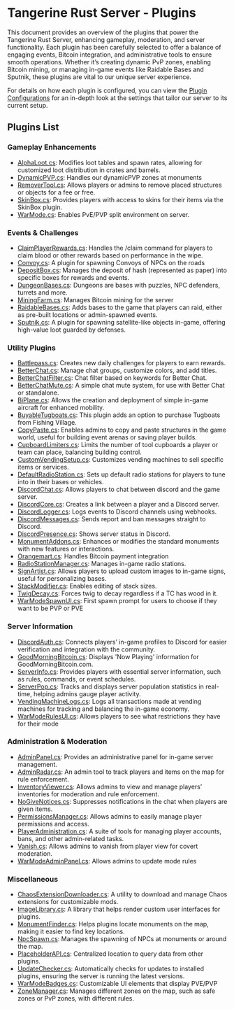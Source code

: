 # Tangerine Rust Server - Plugins

This document provides an overview of the plugins that power the Tangerine Rust Server, enhancing gameplay, moderation, and server functionality. Each plugin has been carefully selected to offer a balance of engaging events, Bitcoin integration, and administrative tools to ensure smooth operations. Whether it’s creating dynamic PvP zones, enabling Bitcoin mining, or managing in-game events like Raidable Bases and Sputnik, these plugins are vital to our unique server experience.

For details on how each plugin is configured, you can view the [Plugin Configurations](/plugins/config/) for an in-depth look at the settings that tailor our server to its current setup.

## Plugins List

### Gameplay Enhancements

- [AlphaLoot.cs](https://chaoscode.io/resources/alphaloot.13/): Modifies loot tables and spawn rates, allowing for customized loot distribution in crates and barrels.
- [DynamicPVP.cs](https://umod.org/plugins/dynamic-pvp): Handles our dynamicPVP zones at monuments
- [RemoverTool.cs](https://umod.org/plugins/remover-tool): Allows players or admins to remove placed structures or objects for a fee or free.
- [SkinBox.cs](https://chaoscode.io/resources/skinbox.17/): Provides players with access to skins for their items via the SkinBox plugin.
- [WarMode.cs](https://codefling.com/plugins/war-mode-pvppve): Enables PvE/PVP split environment on server.

### Events & Challenges

- [ClaimPlayerRewards.cs](https://github.com/goodmorningbitcoin/Claim-Player-Rewards): Handles the /claim command for players to claim blood or other rewards based on performance in the wipe.
- [Convoy.cs](https://codefling.com/plugins/convoy-reforged): A plugin for spawning Convoys of NPCs on the roads
- [DepositBox.cs](https://github.com/goodmorningbitcoin/DepositBox): Manages the deposit of hash (represented as paper) into specific boxes for rewards and events.
- [DungeonBases.cs](https://codefling.com/plugins/dungeon-bases): Dungeons are bases with puzzles, NPC defenders, turrets and more. 
- [MiningFarm.cs](https://codefling.com/plugins/miningfarm): Manages Bitcoin mining for the server
- [RaidableBases.cs](https://lone.design/product/raidable-bases-rust-plugin/): Adds bases to the game that players can raid, either as pre-built locations or admin-spawned events.
- [Sputnik.cs](https://lone.design/product/sputnik/): A plugin for spawning satellite-like objects in-game, offering high-value loot guarded by defenses.

### Utility Plugins

- [Battlepass.cs](https://codefling.com/plugins/battlepass): Creates new daily challenges for players to earn rewards.
- [BetterChat.cs](): Manage chat groups, customize colors, and add titles.
- [BetterChatFilter.cs](): Chat filter based on keywords for Better Chat.
- [BetterChatMute.cs](): A simple chat mute system, for use with Better Chat or standalone.
- [BiPlane.cs](https://lone.design/product/biplane-rust-plugin/): Allows the creation and deployment of simple in-game aircraft for enhanced mobility.
- [BuyableTugboats.cs](): This plugin adds an option to purchase Tugboats from Fishing Village.
- [CopyPaste.cs](https://umod.org/plugins/copy-paste): Enables admins to copy and paste structures in the game world, useful for building event arenas or saving player builds.
- [CupboardLimiters.cs](https://umod.org/plugins/cupboard-limiter): Limits the number of tool cupboards a player or team can place, balancing building control.
- [CustomVendingSetup.cs](https://umod.org/plugins/custom-vending-setup): Customizes vending machines to sell specific items or services.
- [DefaultRadioStation.cs](https://umod.org/plugins/default-radio-station): Sets up default radio stations for players to tune into in their bases or vehicles.
- [DiscordChat.cs](): Allows players to chat between discord and the game server.
- [DiscordCore.cs](): Creates a link between a player and a Discord server.
- [DiscordLogger.cs](): Logs events to Discord channels using webhooks.
- [DiscordMessages.cs](): Sends report and ban messages straight to Discord.
- [DiscordPresence.cs](): Shows server status in Discord.
- [MonumentAddons.cs](https://umod.org/plugins/monument-addons): Enhances or modifies the standard monuments with new features or interactions.
- [Orangemart.cs](https://github.com/rustysats/orangemart.cs): Handles Bitcoin payment integration
- [RadioStationManager.cs](https://umod.org/plugins/radio-station-manager): Manages in-game radio stations.
- [SignArtist.cs](https://umod.org/plugins/sign-artist): Allows players to upload custom images to in-game signs, useful for personalizing bases.
- [StackModifier.cs](): Enables editing of stack sizes.
- [TwigDecay.cs](): Forces twig to decay regardless if a TC has wood in it.
- [WarModeSpawnUI.cs](): First spawn prompt for users to choose if they want to be PVP or PVE

### Server Information

- [DiscordAuth.cs](https://umod.org/plugins/discord-auth): Connects players’ in-game profiles to Discord for easier verification and integration with the community.
- [GoodMorningBitcoin.cs](): Displays 'Now Playing' information for GoodMorningBitcoin.com.
- [ServerInfo.cs](https://umod.org/plugins/server-info): Provides players with essential server information, such as rules, commands, or event schedules.
- [ServerPop.cs](https://codefling.com/plugins/server-pop): Tracks and displays server population statistics in real-time, helping admins gauge player activity.
- [VendingMachineLogs.cs](https://umod.org/plugins/vending-machine-logs): Logs all transactions made at vending machines for tracking and balancing the in-game economy.
- [WarModeRulesUI.cs](): Allows players to see what restrictions they have for their mode

### Administration & Moderation

- [AdminPanel.cs](https://umod.org/plugins/admin-panel): Provides an administrative panel for in-game server management.
- [AdminRadar.cs](https://umod.org/plugins/admin-radar): An admin tool to track players and items on the map for rule enforcement.
- [InventoryViewer.cs](https://umod.org/plugins/inventory-viewer): Allows admins to view and manage players’ inventories for moderation and rule enforcement.
- [NoGiveNotices.cs](https://umod.org/plugins/no-give-notices): Suppresses notifications in the chat when players are given items.
- [PermissionsManager.cs](https://codefling.com/plugins/permissions-manager): Allows admins to easily manage player permissions and access.
- [PlayerAdministration.cs](https://umod.org/plugins/player-administration): A suite of tools for managing player accounts, bans, and other admin-related tasks.
- [Vanish.cs](https://umod.org/plugins/vanish): Allows admins to vanish from player view for covert moderation.
- [WarModeAdminPanel.cs](): Allows admins to update mode rules

### Miscellaneous

- [ChaosExtensionDownloader.cs](https://chaoscode.io/resources/chaos.321/): A utility to download and manage Chaos extensions for customizable mods.
- [ImageLibrary.cs](https://umod.org/plugins/image-library): A library that helps render custom user interfaces for plugins.
- [MonumentFinder.cs](https://umod.org/plugins/monument-finder): Helps plugins locate monuments on the map, making it easier to find key locations.
- [NpcSpawn.cs](https://codefling.com/extensions/npc-spawn): Manages the spawning of NPCs at monuments or around the map.
- [PlaceholderAPI.cs](): Centralized location to query data from other plugins.
- [UpdateChecker.cs](https://codefling.com/plugins/update-checker): Automatically checks for updates to installed plugins, ensuring the server is running the latest versions.
- [WarModeBadges.cs](): Customizable UI elements that display PVE/PVP
- [ZoneManager.cs](https://umod.org/plugins/zone-manager): Manages different zones on the map, such as safe zones or PvP zones, with different rules.
